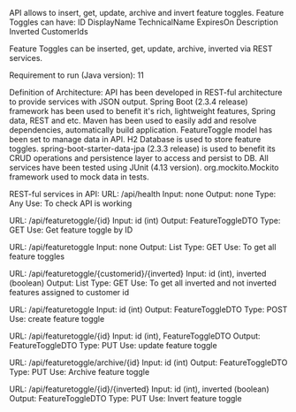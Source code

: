 API allows to insert, get, update, archive and invert feature toggles.
Feature Toggles can have:
ID
DisplayName
TechnicalName
ExpiresOn
Description
Inverted
CustomerIds

Feature Toggles can be inserted, get, update, archive, inverted via REST services.

Requirement to run (Java version): 11


Definition of Architecture:
API has been developed in REST-ful architecture to provide services with JSON output.
Spring Boot (2.3.4 release) framework has been used to benefit it's rich, lightweight features, Spring data, REST and etc. 
Maven has been used to easily add and resolve dependencies, automatically build application. 
FeatureToggle model has been set to manage data in API.
H2 Database is used to store feature toggles.
spring-boot-starter-data-jpa (2.3.3 release) is used to benefit its CRUD operations and persistence layer to access and persist to DB.
All services have been tested using JUnit (4.13 version).
org.mockito.Mockito framework used to mock data in tests.

REST-ful services in API:
URL: /api/health
Input: none
Output: none
Type: Any
Use: To check API is working

URL: /api/featuretoggle/{id}
Input: id (int)
Output: FeatureToggleDTO
Type: GET
Use: Get feature toggle by ID

URL: /api/featuretoggle
Input: none
Output: List<FeatureToggleDTO>
Type: GET
Use: To get all feature toggles

URL: /api/featuretoggle/{customerid}/{inverted}
Input: id (int), inverted (boolean)
Output: List<FeatureToggleDTO>
Type: GET
Use: To get all inverted and not inverted features assigned to customer id

URL: /api/featuretoggle
Input: id (int)
Output: FeatureToggleDTO
Type: POST
Use: create feature toggle

URL: /api/featuretoggle/{id}
Input: id (int), FeatureToggleDTO
Output: FeatureToggleDTO
Type: PUT
Use: update feature toggle

URL: /api/featuretoggle/archive/{id}
Input: id (int)
Output: FeatureToggleDTO
Type: PUT
Use: Archive feature toggle

URL: /api/featuretoggle/{id}/{inverted}
Input: id (int), inverted (boolean)
Output: FeatureToggleDTO
Type: PUT
Use: Invert feature toggle